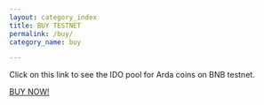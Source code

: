 ```yaml
---
layout: category_index
title: BUY TESTNET
permalink: /buy/
category_name: buy

---
```

Click on this link to see the IDO pool for Arda coins on BNB testnet.

<a href="https://cointool.app/ido/exchange?menu=1&contact=1&address=0x2458739600a352bcdd52fea0fbc729972c551e77&c=97">BUY NOW!</a>